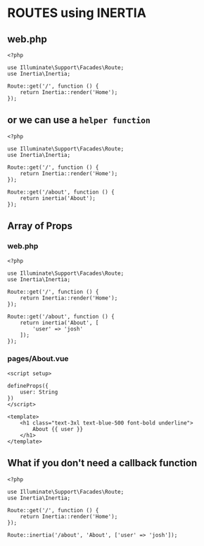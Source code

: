 # ROUTES using INERTIA

## web.php
```
<?php

use Illuminate\Support\Facades\Route;
use Inertia\Inertia;

Route::get('/', function () {
    return Inertia::render('Home');
});
```

## or we can use a `helper function`

```
<?php

use Illuminate\Support\Facades\Route;
use Inertia\Inertia;

Route::get('/', function () {
    return Inertia::render('Home');
});

Route::get('/about', function () {
    return inertia('About');
});
```

## Array of Props
### web.php
```
<?php

use Illuminate\Support\Facades\Route;
use Inertia\Inertia;

Route::get('/', function () {
    return Inertia::render('Home');
});

Route::get('/about', function () {
    return inertia('About', [
        'user' => 'josh'
    ]);
});

```

### pages/About.vue
```
<script setup>

defineProps({
    user: String
})
</script>

<template>
    <h1 class="text-3xl text-blue-500 font-bold underline">
        About {{ user }}
    </h1>
</template>

```

## What if you don't need a callback function
```
<?php

use Illuminate\Support\Facades\Route;
use Inertia\Inertia;

Route::get('/', function () {
    return Inertia::render('Home');
});

Route::inertia('/about', 'About', ['user' => 'josh']);
```